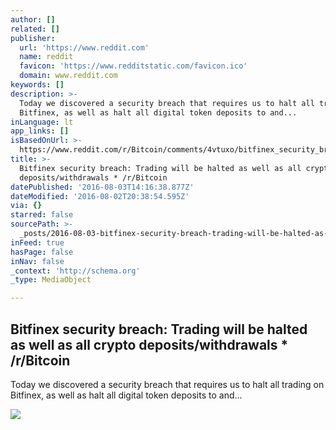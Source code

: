 ```yaml
---
author: []
related: []
publisher:
  url: 'https://www.reddit.com'
  name: reddit
  favicon: 'https://www.redditstatic.com/favicon.ico'
  domain: www.reddit.com
keywords: []
description: >-
  Today we discovered a security breach that requires us to halt all trading on
  Bitfinex, as well as halt all digital token deposits to and...
inLanguage: lt
app_links: []
isBasedOnUrl: >-
  https://www.reddit.com/r/Bitcoin/comments/4vtuxo/bitfinex_security_breach_trading_will_be_halted/
title: >-
  Bitfinex security breach: Trading will be halted as well as all crypto
  deposits/withdrawals * /r/Bitcoin
datePublished: '2016-08-03T14:16:38.877Z'
dateModified: '2016-08-02T20:38:54.595Z'
via: {}
starred: false
sourcePath: >-
  _posts/2016-08-03-bitfinex-security-breach-trading-will-be-halted-as-well-as.md
inFeed: true
hasPage: false
inNav: false
_context: 'http://schema.org'
_type: MediaObject

---
```

<article style=""><h1>Bitfinex security breach: Trading will be halted as well as all crypto deposits/withdrawals * /r/Bitcoin</h1><p>Today we discovered a security breach that requires us to halt all trading on Bitfinex, as well as halt all digital token deposits to and...</p><img src="https://www.redditstatic.com/icon.png" /></article>